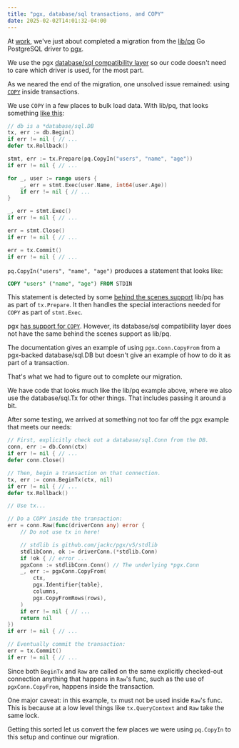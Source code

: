 ```yaml
---
title: "pgx, database/sql transactions, and COPY"
date: 2025-02-02T14:01:32-04:00
---
```


At [work](https://www.grax.com/), we've just about completed a migration from the [lib/pq](https://pkg.go.dev/github.com/lib/pq) Go PostgreSQL driver to [pgx](https://pkg.go.dev/github.com/jackc/pgx/v5).

We use the pgx [database/sql compatibility layer](https://pkg.go.dev/github.com/jackc/pgx/v5/stdlib) so our code doesn't need to care which driver is used, for the most part.

As we neared the end of the migration, one unsolved issue remained: using [`COPY`](https://www.postgresql.org/docs/current/sql-copy.html) inside transactions.

We use `COPY` in a few places to bulk load data. With lib/pq, that looks something [like this](https://pkg.go.dev/github.com/lib/pq#hdr-Bulk_imports):

``` go
// db is a *database/sql.DB
tx, err := db.Begin()
if err != nil { // ...
defer tx.Rollback()

stmt, err := tx.Prepare(pq.CopyIn("users", "name", "age"))
if err != nil { // ...

for _, user := range users {
	_, err = stmt.Exec(user.Name, int64(user.Age))
	if err != nil { // ...
}

_, err = stmt.Exec()
if err != nil { // ...

err = stmt.Close()
if err != nil { // ...

err = tx.Commit()
if err != nil { // ...
```

`pq.CopyIn("users", "name", "age")` produces a statement that looks like:

``` sql
COPY "users" ("name", "age") FROM STDIN
```

This statement is detected by some [behind the scenes support](https://github.com/lib/pq/blob/b7ffbd3b47da4290a4af2ccd253c74c2c22bfabf/conn.go#L860) lib/pq has as part of `tx.Prepare`. It then handles the special interactions needed for `COPY` as part of `stmt.Exec`.

pgx [has support for `COPY`](https://pkg.go.dev/github.com/jackc/pgx/v5#hdr-Copy_Protocol).
However, its database/sql compatibility layer does not have the same behind the scenes support as lib/pq.

The documentation gives an example of using `pgx.Conn.CopyFrom` from a pgx-backed database/sql.DB but doesn't give an example of how to do it as part of a transaction.

That's what we had to figure out to complete our migration.

We have code that looks much like the lib/pq example above, where we also use the database/sql.Tx for other things.
That includes passing it around a bit.

After some testing, we arrived at something not too far off the pgx example that meets our needs:

``` go
// First, explicitly check out a database/sql.Conn from the DB.
conn, err := db.Conn(ctx)
if err != nil { // ...
defer conn.Close()

// Then, begin a transaction on that connection.
tx, err := conn.BeginTx(ctx, nil)
if err != nil { // ...
defer tx.Rollback()

// Use tx...

// Do a COPY inside the transaction:
err = conn.Raw(func(driverConn any) error {
	// Do not use tx in here!

	// stdlib is github.com/jackc/pgx/v5/stdlib
	stdlibConn, ok := driverConn.(*stdlib.Conn)
	if !ok { // error ...
	pgxConn := stdlibConn.Conn() // The underlying *pgx.Conn
	_, err := pgxConn.CopyFrom(
		ctx,
		pgx.Identifier{table},
		columns,
		pgx.CopyFromRows(rows),
	)
	if err != nil { // ...
	return nil
})
if err != nil { // ...

// Eventually commit the transaction:
err = tx.Commit()
if err != nil { // ...
```

Since both `BeginTx` and `Raw` are called on the same explicitly checked-out connection anything that happens in `Raw`'s func, such as the use of `pgxConn.CopyFrom`, happens inside the transaction.

One major caveat: in this example, `tx` must not be used inside `Raw`'s func.
This is because at a low level things like `tx.QueryContext` and `Raw` take the same lock.

Getting this sorted let us convert the few places we were using `pq.CopyIn` to this setup and continue our migration.
